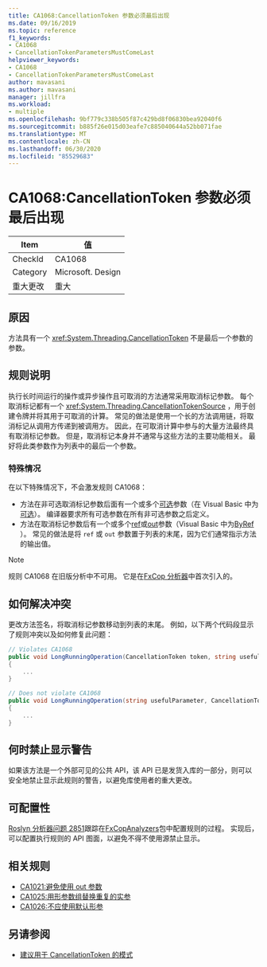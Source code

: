 ```yaml
---
title: CA1068:CancellationToken 参数必须最后出现
ms.date: 09/16/2019
ms.topic: reference
f1_keywords:
- CA1068
- CancellationTokenParametersMustComeLast
helpviewer_keywords:
- CA1068
- CancellationTokenParametersMustComeLast
author: mavasani
ms.author: mavasani
manager: jillfra
ms.workload:
- multiple
ms.openlocfilehash: 9bf779c338b505f87c429bd8f06830bea92040f6
ms.sourcegitcommit: b885f26e015d03eafe7c885040644a52bb071fae
ms.translationtype: MT
ms.contentlocale: zh-CN
ms.lasthandoff: 06/30/2020
ms.locfileid: "85529683"
---
```

# <a name="ca1068-cancellationtoken-parameters-must-come-last"></a>CA1068:CancellationToken 参数必须最后出现

|Item|值|
|-|-|
|CheckId|CA1068|
|Category|Microsoft. Design|
|重大更改|重大|

## <a name="cause"></a>原因

方法具有一个 <xref:System.Threading.CancellationToken> 不是最后一个参数的参数。

## <a name="rule-description"></a>规则说明

执行长时间运行的操作或异步操作且可取消的方法通常采用取消标记参数。 每个取消标记都有一个 <xref:System.Threading.CancellationTokenSource> ，用于创建令牌并将其用于可取消的计算。 常见的做法是使用一个长的方法调用链，将取消标记从调用方传递到被调用方。 因此，在可取消计算中参与的大量方法最终具有取消标记参数。 但是，取消标记本身并不通常与这些方法的主要功能相关。 最好将此类参数作为列表中的最后一个参数。

### <a name="special-cases"></a>特殊情况
在以下特殊情况下，不会激发规则 CA1068：
- 方法在非可选取消标记参数后面有一个或多个[可选](/dotnet/csharp/programming-guide/classes-and-structs/named-and-optional-arguments#optional-arguments)参数（在 Visual Basic 中为[可选](/dotnet/visual-basic/programming-guide/language-features/procedures/optional-parameters)）。 编译器要求所有可选参数在所有非可选参数之后定义。
- 方法在取消标记参数后有一个或多个[ref](/dotnet/csharp/language-reference/keywords/ref)或[out](/dotnet/csharp/language-reference/keywords/out-parameter-modifier)参数（Visual Basic 中为[ByRef](/dotnet/visual-basic/language-reference/modifiers/byref) ）。 常见的做法是将 `ref` 或 `out` 参数置于列表的末尾，因为它们通常指示方法的输出值。

> [!NOTE]
> 规则 CA1068 在旧版分析中不可用。 它是在[FxCop 分析器](https://www.nuget.org/packages/Microsoft.CodeAnalysis.FxCopAnalyzers)中首次引入的。

## <a name="how-to-fix-violations"></a>如何解决冲突

更改方法签名，将取消标记参数移动到列表的末尾。 例如，以下两个代码段显示了规则冲突以及如何修复此问题：

```csharp
// Violates CA1068
public void LongRunningOperation(CancellationToken token, string usefulParameter)
{
    ...
}
```

```csharp
// Does not violate CA1068
public void LongRunningOperation(string usefulParameter, CancellationToken token)
{
    ...
}
```

## <a name="when-to-suppress-warnings"></a>何时禁止显示警告

如果该方法是一个外部可见的公共 API，该 API 已是发货入库的一部分，则可以安全地禁止显示此规则的警告，以避免库使用者的重大更改。

## <a name="configurability"></a>可配置性

[Roslyn 分析器问题 2851](https://github.com/dotnet/roslyn-analyzers/issues/2851)跟踪在[FxCopAnalyzers](https://www.nuget.org/packages/Microsoft.CodeAnalysis.FxCopAnalyzers)包中配置规则的过程。 实现后，可以配置执行规则的 API 图面，以避免不得不使用源禁止显示。

## <a name="related-rules"></a>相关规则

- [CA1021:避免使用 out 参数](../code-quality/ca1021.md)
- [CA1025:用形参数组替换重复的实参](../code-quality/ca1025.md)
- [CA1026:不应使用默认形参](../code-quality/ca1026.md)

## <a name="see-also"></a>另请参阅

- [建议用于 CancellationToken 的模式](https://devblogs.microsoft.com/premier-developer/recommended-patterns-for-cancellationtoken/)
